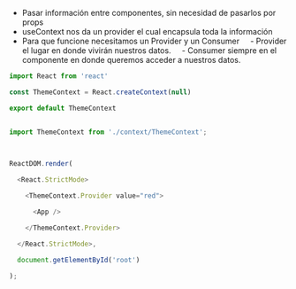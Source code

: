 - Pasar información entre componentes, sin necesidad de pasarlos por props
- useContext nos da un provider el cual encapsula toda la información
- Para que funcione necesitamos un Provider y un Consumer
    - Provider el lugar en donde vivirán nuestros datos.
    - Consumer siempre en el componente en donde queremos acceder a nuestros datos.

```jsx
import React from 'react'

const ThemeContext = React.createContext(null)

export default ThemeContext
```

```jsx

import ThemeContext from './context/ThemeContext';

  

ReactDOM.render(

  <React.StrictMode>

    <ThemeContext.Provider value="red">

      <App />

    </ThemeContext.Provider>

  </React.StrictMode>,

  document.getElementById('root')

);

```